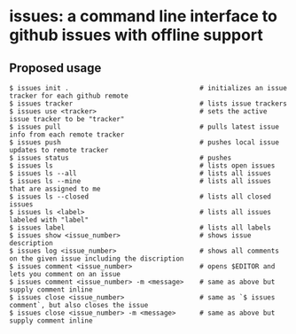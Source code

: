 issues: a command line interface to github issues with offline support
======================================================================

Proposed usage
--------------

    $ issues init .                                 # initializes an issue tracker for each github remote
    $ issues tracker                                # lists issue trackers
    $ issues use <tracker>                          # sets the active issue tracker to be "tracker"
    $ issues pull                                   # pulls latest issue info from each remote tracker
    $ issues push                                   # pushes local issue updates to remote tracker
    $ issues status                                 # pushes
    $ issues ls                                     # lists open issues
    $ issues ls --all                               # lists all issues
    $ issues ls --mine                              # lists all issues that are assigned to me
    $ issues ls --closed                            # lists all closed issues
    $ issues ls <label>                             # lists all issues labeled with "label"
    $ issues label                                  # lists all labels
    $ issues show <issue_number>                    # shows issue description
    $ issues log <issue_number>                     # shows all comments on the given issue including the discription
    $ issues comment <issue_number>                 # opens $EDITOR and lets you comment on an issue
    $ issues comment <issue_number> -m <message>    # same as above but supply comment inline
    $ issues close <issue_number>                   # same as `$ issues comment`, but also closes the issue
    $ issues close <issue_number> -m <message>      # same as above but supply comment inline
